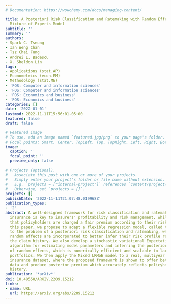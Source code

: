 ```yaml
---
# Documentation: https://wowchemy.com/docs/managing-content/

title: A Posteriori Risk Classification and Ratemaking with Random Effects in the
  Mixture-of-Experts Model
subtitle: ''
summary: ''
authors:
- Spark C. Tseung
- Ian Weng Chan
- Tsz Chai Fung
- Andrei L. Badescu
- X. Sheldon Lin
tags:
- Applications (stat.AP)
- Econometrics (econ.EM)
- Methodology (stat.ME)
- 'FOS: Computer and information sciences'
- 'FOS: Computer and information sciences'
- 'FOS: Economics and business'
- 'FOS: Economics and business'
categories: []
date: '2022-01-01'
lastmod: 2022-11-11T15:56:01-05:00
featured: false
draft: false

# Featured image
# To use, add an image named `featured.jpg/png` to your page's folder.
# Focal points: Smart, Center, TopLeft, Top, TopRight, Left, Right, BottomLeft, Bottom, BottomRight.
image:
  caption: ''
  focal_point: ''
  preview_only: false

# Projects (optional).
#   Associate this post with one or more of your projects.
#   Simply enter your project's folder or file name without extension.
#   E.g. `projects = ["internal-project"]` references `content/project/deep-learning/index.md`.
#   Otherwise, set `projects = []`.
projects: []
publishDate: '2022-11-11T21:07:48.019968Z'
publication_types:
- '2'
abstract: A well-designed framework for risk classification and ratemaking in automobile
  insurance is key to insurers' profitability and risk management, while also ensuring
  that policyholders are charged a fair premium according to their risk profile. In
  this paper, we propose to adapt a flexible regression model, called the Mixed LRMoE,
  to the problem of a posteriori risk classification and ratemaking, where policyholder-level
  random effects are incorporated to better infer their risk profile reflected by
  the claim history. We also develop a stochastic variational Expectation-Conditional-Maximization
  algorithm for estimating model parameters and inferring the posterior distribution
  of random effects, which is numerically efficient and scalable to large insurance
  portfolios. We then apply the Mixed LRMoE model to a real, multiyear automobile
  insurance dataset, where the proposed framework is shown to offer better fit to
  data and produce posterior premium which accurately reflects policyholders' claim
  history.
publication: '*arXiv*'
doi: 10.48550/ARXIV.2209.15212
links:
- name: URL
  url: https://arxiv.org/abs/2209.15212
---
```

